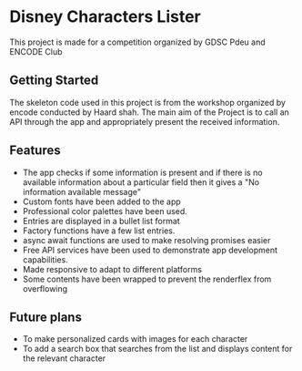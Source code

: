 # Disney Characters Lister

This project is made for a competition organized by GDSC Pdeu and ENCODE Club

## Getting Started

The skeleton code used in this project is from the workshop organized by encode conducted by Haard shah.
The main aim of the Project is to call an API through the app and appropriately present the received information.

## Features
- The app checks if some information is present and if there is no available information about a particular field then it gives a "No information available message"
- Custom fonts have been added to the app
- Professional color palettes have been used.
- Entries are displayed in a bullet list format
- Factory functions have a few list entries.
- async await functions are used to make resolving promises easier
- Free API services have been used to demonstrate app development capabilities.
- Made responsive to adapt to different platforms
- Some contents have been wrapped to prevent the renderflex from overflowing

## Future plans 
- To make personalized cards with images for each character
- To add a search box that searches from the list and displays content for the relevant character
